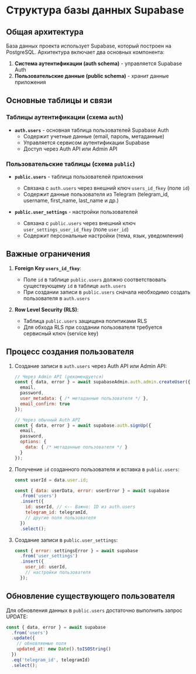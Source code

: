 # Структура базы данных Supabase

## Общая архитектура

База данных проекта использует Supabase, который построен на PostgreSQL. Архитектура включает два основных компонента:

1. **Система аутентификации (auth schema)** - управляется Supabase Auth
2. **Пользовательские данные (public schema)** - хранит данные приложения

## Основные таблицы и связи

### Таблицы аутентификации (схема `auth`)

- **`auth.users`** - основная таблица пользователей Supabase Auth
  - Содержит учетные данные (email, пароль, метаданные)
  - Управляется сервисом аутентификации Supabase
  - Доступ через Auth API или Admin API

### Пользовательские таблицы (схема `public`)

- **`public.users`** - таблица пользователей приложения
  - Связана с `auth.users` через внешний ключ `users_id_fkey` (поле `id`)
  - Содержит данные пользователя из Telegram (telegram_id, username, first_name, last_name и др.)

- **`public.user_settings`** - настройки пользователей
  - Связана с `public.users` через внешний ключ `user_settings_user_id_fkey` (поле `user_id`)
  - Содержит персональные настройки (тема, язык, уведомления)

## Важные ограничения

1. **Foreign Key `users_id_fkey`**:
   - Поле `id` в таблице `public.users` должно соответствовать существующему `id` в таблице `auth.users`
   - При создании записи в `public.users` сначала необходимо создать пользователя в `auth.users`

2. **Row Level Security (RLS)**:
   - Таблица `public.users` защищена политиками RLS
   - Для обхода RLS при создании пользователя требуется сервисный ключ (service key)

## Процесс создания пользователя

1. Создание записи в `auth.users` через Auth API или Admin API:
   ```javascript
   // Через Admin API (рекомендуется)
   const { data, error } = await supabaseAdmin.auth.admin.createUser({
     email,
     password,
     user_metadata: { /* метаданные пользователя */ },
     email_confirm: true
   });
   
   // Через обычный Auth API
   const { data, error } = await supabase.auth.signUp({
     email,
     password,
     options: {
       data: { /* метаданные пользователя */ }
     }
   });
   ```

2. Получение `id` созданного пользователя и вставка в `public.users`:
   ```javascript
   const userId = data.user.id;
   
   const { data: userData, error: userError } = await supabase
     .from('users')
     .insert({
       id: userId, // <-- Важно: ID из auth.users
       telegram_id: telegramId,
       // другие поля пользователя
     })
     .select();
   ```

3. Создание записи в `public.user_settings`:
   ```javascript
   const { error: settingsError } = await supabase
     .from('user_settings')
     .insert({
       user_id: userId,
       // настройки пользователя
     });
   ```

## Обновление существующего пользователя

Для обновления данных в `public.users` достаточно выполнить запрос UPDATE:

```javascript
const { data, error } = await supabase
  .from('users')
  .update({
    // обновляемые поля
    updated_at: new Date().toISOString()
  })
  .eq('telegram_id', telegramId)
  .select();
``` 